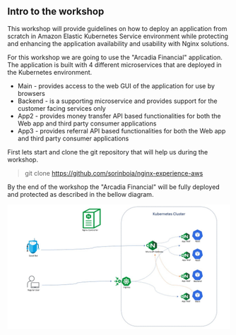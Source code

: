 ## Intro to the workshop

This workshop will provide guidelines on how to deploy an application from scratch in Amazon Elastic Kubernetes Service environment while protecting and enhancing the application availability and usability with Nginx solutions.

For this workshop we are going to use the "Arcadia Financial" application.
The application is built with 4 different microservices that are deployed in the Kubernetes environment.
- Main - provides access to the web GUI of the application for use by browsers
- Backend - is a supporting microservice and provides support for the customer facing services only
- App2 - provides money transfer API based functionalities for both the Web app and third party consumer applications
- App3 - provides referral API based functionalities for both the Web app and third party consumer applications


First lets start and clone the git repository that will help us during the workshop.

> git clone https://github.com/sorinboia/nginx-experience-aws


By the end of the workshop the "Arcadia Financial" will be fully deployed and protected as described in the bellow diagram.

![](images/2env.jpg)

